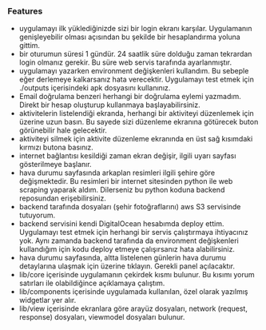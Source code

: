 ### Features
- uygulamayı ilk yüklediğinizde sizi bir login ekranı karşılar. Uygulamanın genişleyebilir olması açısından bu şekilde bir hesaplandırma yoluna gittim.
- bir oturumun süresi 1 gündür. 24 saatlik süre dolduğu zaman tekrardan login olmanız gerekir. Bu süre web servis tarafında ayarlanmıştır.
- uygulamayı yazarken environment değişkenleri kullandım. Bu sebeple eğer derlemeye kalkarsanız hata verecektir. Uygulamayı test etmek için ./outputs içerisindeki apk dosyasını kullanınız.
- Email doğrulama benzeri herhangi bir doğrulama eylemi yazmadım. Direkt bir hesap oluşturup  kullanmaya başlayabilirsiniz.
- aktivitelerin listelendiği ekranda, herhangi bir aktiviteyi düzenlemek için üzerine uzun basın.  Bu sayede sizi düzenleme ekranına götürecek buton görünebilir hale gelecektir.
- aktiviteyi silmek için aktivite düzenleme ekranında en üst sağ kısımdaki kırmızı butona basınız.
- internet bağlantısı kesildiği zaman ekran değişir, ilgili uyarı sayfası gösterilmeye başlanır.
- hava durumu sayfasında arkaplan resimleri ilgili şehire göre değişmektedir. Bu resimleri bir internet sitesinden python ile web scraping yaparak aldım. Dilerseniz bu python koduna backend reposundan erişebilirsiniz.
- backend tarafında dosyaları (şehir fotoğraflarını) aws S3 servisinde tutuyorum.
- backend servisini kendi DigitalOcean hesabımda deploy ettim. Uygulamayı test etmek için herhangi bir servis çalıştırmaya ihtiyacınız yok. Aynı zamanda backend tarafında da environment değişkenleri kullandığım için kodu deploy etmeye çalışırsanız hata alabilirsiniz.
- hava durumu sayfasında, altta listelenen günlerin hava durumu detaylarına ulaşmak için üzerine tıklayın. Gerekli panel açılacaktır.
- lib/core içerisinde uygulamanın çekirdek kısmı bulunur. Bu kısımı yorum satırları ile olabildiğince açıklamaya çalıştım.
- lib/components içerisinde uygulamada kullanılan, özel olarak yazılmış widgetlar yer alır.
- lib/view içerisinde ekranlara göre arayüz dosyaları, network (request, response) dosyaları, viewmodel dosyaları bulunur.